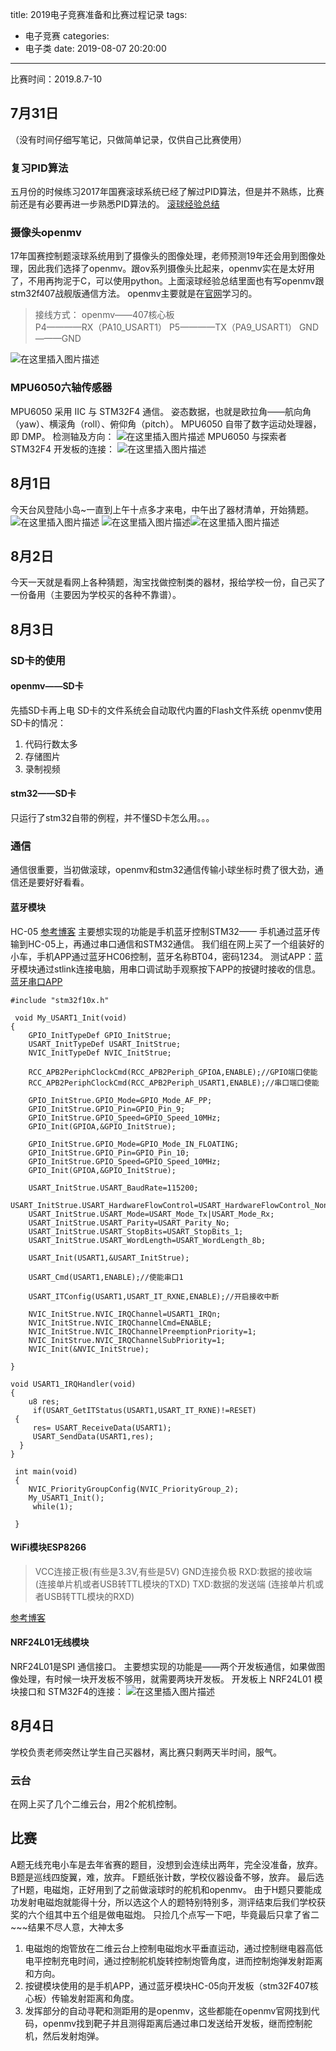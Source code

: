 title: 2019电子竞赛准备和比赛过程记录
tags:
  - 电子竞赛
categories:
  - 电子类
date: 2019-08-07 20:20:00
---
比赛时间：2019.8.7-10
<!--more-->



## 7月31日
（没有时间仔细写笔记，只做简单记录，仅供自己比赛使用）
### 复习PID算法
五月份的时候练习2017年国赛滚球系统已经了解过PID算法，但是并不熟练，比赛前还是有必要再进一步熟悉PID算法的。
[滚球经验总结](https://blog.csdn.net/qq_40631927/article/details/90109991)
### 摄像头openmv
17年国赛控制题滚球系统用到了摄像头的图像处理，老师预测19年还会用到图像处理，因此我们选择了openmv。跟ov系列摄像头比起来，openmv实在是太好用了，不用再拘泥于C，可以使用python。上面滚球经验总结里面也有写openmv跟stm32f407战舰版通信方法。
openmv主要就是在[官网](https://book.openmv.cc/video/)学习的。
>接线方式：
>openmv——407核心板   
>P4————RX（PA10_USART1）
>P5————TX（PA9_USART1）
>GND———GND
>
![在这里插入图片描述](https://img-blog.csdnimg.cn/20190731104618602.png?x-oss-process=image/watermark,type_ZmFuZ3poZW5naGVpdGk,shadow_10,text_aHR0cHM6Ly9ibG9nLmNzZG4ubmV0L3FxXzQwNjMxOTI3,size_16,color_FFFFFF,t_70)
### MPU6050六轴传感器
MPU6050 采用 IIC 与 STM32F4 通信。
姿态数据，也就是欧拉角——航向角（yaw）、横滚角（roll）、俯仰角（pitch）。
MPU6050 自带了数字运动处理器，即 DMP。
检测轴及方向：
![在这里插入图片描述](https://img-blog.csdnimg.cn/20190731171838583.png?x-oss-process=image/watermark,type_ZmFuZ3poZW5naGVpdGk,shadow_10,text_aHR0cHM6Ly9ibG9nLmNzZG4ubmV0L3FxXzQwNjMxOTI3,size_16,color_FFFFFF,t_70)
 MPU6050 与探索者 STM32F4 开发板的连接：
![在这里插入图片描述](https://img-blog.csdnimg.cn/20190731200919478.png?x-oss-process=image/watermark,type_ZmFuZ3poZW5naGVpdGk,shadow_10,text_aHR0cHM6Ly9ibG9nLmNzZG4ubmV0L3FxXzQwNjMxOTI3,size_16,color_FFFFFF,t_70)



## 8月1日
今天台风登陆小岛~一直到上午十点多才来电，中午出了器材清单，开始猜题。
![在这里插入图片描述](https://img-blog.csdnimg.cn/20190801155117333.png?x-oss-process=image/watermark,type_ZmFuZ3poZW5naGVpdGk,shadow_10,text_aHR0cHM6Ly9ibG9nLmNzZG4ubmV0L3FxXzQwNjMxOTI3,size_16,color_FFFFFF,t_70)
![在这里插入图片描述](https://img-blog.csdnimg.cn/20190801155335678.png?x-oss-process=image/watermark,type_ZmFuZ3poZW5naGVpdGk,shadow_10,text_aHR0cHM6Ly9ibG9nLmNzZG4ubmV0L3FxXzQwNjMxOTI3,size_16,color_FFFFFF,t_70)![在这里插入图片描述](https://img-blog.csdnimg.cn/20190801155406628.png?x-oss-process=image/watermark,type_ZmFuZ3poZW5naGVpdGk,shadow_10,text_aHR0cHM6Ly9ibG9nLmNzZG4ubmV0L3FxXzQwNjMxOTI3,size_16,color_FFFFFF,t_70)





## 8月2日
今天一天就是看网上各种猜题，淘宝找做控制类的器材，报给学校一份，自己买了一份备用（主要因为学校买的各种不靠谱）。



## 8月3日
### SD卡的使用
#### openmv——SD卡
先插SD卡再上电
SD卡的文件系统会自动取代内置的Flash文件系统
openmv使用SD卡的情况：

 1. 代码行数太多
 2. 存储图片
 3. 录制视频
 
#### stm32——SD卡
只运行了stm32自带的例程，并不懂SD卡怎么用。。。

### 通信
通信很重要，当初做滚球，openmv和stm32通信传输小球坐标时费了很大劲，通信还是要好好看看。
#### 蓝牙模块    
 
HC-05   [参考博客](https://blog.csdn.net/qq_38410730/article/details/80368485)
主要想实现的功能是手机蓝牙控制STM32——
手机通过蓝牙传输到HC-05上，再通过串口通信和STM32通信。
我们组在网上买了一个组装好的小车，手机APP通过蓝牙HC06控制，蓝牙名称BT04，密码1234。
测试APP：蓝牙模块通过stlink连接电脑，用串口调试助手观察按下APP的按键时接收的信息。
[蓝牙串口APP](https://appstore.huawei.com/app/C100166101)
```
#include "stm32f10x.h"
 
 void My_USART1_Init(void)  
{  
    GPIO_InitTypeDef GPIO_InitStrue;  
    USART_InitTypeDef USART_InitStrue;  
    NVIC_InitTypeDef NVIC_InitStrue;  
      
    RCC_APB2PeriphClockCmd(RCC_APB2Periph_GPIOA,ENABLE);//GPIO端口使能  
    RCC_APB2PeriphClockCmd(RCC_APB2Periph_USART1,ENABLE);//串口端口使能  
      
    GPIO_InitStrue.GPIO_Mode=GPIO_Mode_AF_PP;  
    GPIO_InitStrue.GPIO_Pin=GPIO_Pin_9;  
    GPIO_InitStrue.GPIO_Speed=GPIO_Speed_10MHz;  
    GPIO_Init(GPIOA,&GPIO_InitStrue);  
      
    GPIO_InitStrue.GPIO_Mode=GPIO_Mode_IN_FLOATING;  
    GPIO_InitStrue.GPIO_Pin=GPIO_Pin_10;  
    GPIO_InitStrue.GPIO_Speed=GPIO_Speed_10MHz;  
    GPIO_Init(GPIOA,&GPIO_InitStrue);  
      
    USART_InitStrue.USART_BaudRate=115200;  
    USART_InitStrue.USART_HardwareFlowControl=USART_HardwareFlowControl_None;  
    USART_InitStrue.USART_Mode=USART_Mode_Tx|USART_Mode_Rx;  
    USART_InitStrue.USART_Parity=USART_Parity_No;  
    USART_InitStrue.USART_StopBits=USART_StopBits_1;  
    USART_InitStrue.USART_WordLength=USART_WordLength_8b;  
      
    USART_Init(USART1,&USART_InitStrue);
      
    USART_Cmd(USART1,ENABLE);//使能串口1  
      
    USART_ITConfig(USART1,USART_IT_RXNE,ENABLE);//开启接收中断  
      
    NVIC_InitStrue.NVIC_IRQChannel=USART1_IRQn;  
    NVIC_InitStrue.NVIC_IRQChannelCmd=ENABLE;  
    NVIC_InitStrue.NVIC_IRQChannelPreemptionPriority=1;  
    NVIC_InitStrue.NVIC_IRQChannelSubPriority=1;  
    NVIC_Init(&NVIC_InitStrue);  
      
}  
  
void USART1_IRQHandler(void)  
{  
    u8 res;  
     if(USART_GetITStatus(USART1,USART_IT_RXNE)!=RESET)  
 {  
     res= USART_ReceiveData(USART1); 	 
     USART_SendData(USART1,res);     
  }  
}  
   
 int main(void)  
 {    
	NVIC_PriorityGroupConfig(NVIC_PriorityGroup_2);  
    My_USART1_Init();  
     while(1);  
       
 } 
```

#### WiFi模块ESP8266
>VCC连接正极(有些是3.3V,有些是5V)
GND连接负极
RXD:数据的接收端 (连接单片机或者USB转TTL模块的TXD)
TXD:数据的发送端 (连接单片机或者USB转TTL模块的RXD)

[参考博客](https://blog.csdn.net/ljh_1999/article/details/95028436)

#### NRF24L01无线模块
 NRF24L01是SPI 通信接口。
 主要想实现的功能是——两个开发板通信，如果做图像处理，有时候一块开发板不够用，就需要两块开发板。
开发板上 NRF24L01 模块接口和 STM32F4的连接：
![在这里插入图片描述](https://img-blog.csdnimg.cn/20190731203509372.png?x-oss-process=image/watermark,type_ZmFuZ3poZW5naGVpdGk,shadow_10,text_aHR0cHM6Ly9ibG9nLmNzZG4ubmV0L3FxXzQwNjMxOTI3,size_16,color_FFFFFF,t_70)


## 8月4日
学校负责老师突然让学生自己买器材，离比赛只剩两天半时间，服气。
### 云台
在网上买了几个二维云台，用2个舵机控制。

## 比赛
A题无线充电小车是去年省赛的题目，没想到会连续出两年，完全没准备，放弃。
B题是巡线四旋翼，难，放弃。
F题纸张计数，学校仪器设备不够，放弃。
最后选了H题，电磁炮，正好用到了之前做滚球时的舵机和openmv。
由于H题只要能成功发射电磁炮就能得十分，所以选这个人的题特别特别多，测评结束后我们学校获奖的六个组其中五个组是做电磁炮。
只捡几个点写一下吧，毕竟最后只拿了省二~~~结果不尽人意，大神太多

 1. 电磁炮的炮管放在二维云台上控制电磁炮水平垂直运动，通过控制继电器高低电平控制充电时间，通过控制舵机旋转控制炮管角度，进而控制炮弹发射距离和方向。
 2. 按键模块使用的是手机APP，通过蓝牙模块HC-05向开发板（stm32F407核心板）传输发射距离和角度。
 3. 发挥部分的自动寻靶和测距用的是openmv，这些都能在openmv官网找到代码，openmv找到靶子并且测得距离后通过串口发送给开发板，继而控制舵机，然后发射炮弹。

 